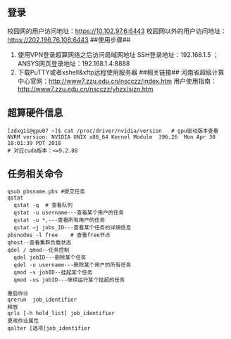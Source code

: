 ## 登录
校园网的用户访问地址：https://10.102.97.6:6443
校园网以外的用户访问地址：https://202.196.76.108:6443
##使用步骤##
1. 使用VPN登录超算网络之后访问局域网地址
SSH登录地址：192.168.1.5 ；
ANSYS网页登录地址：192.168.1.4:8888
2. 下载PuTTY或者xshell&xftp远程使用服务器
##相关链接##
河南省超级计算中心官网：http://www7.zzu.edu.cn/nscczz/index.htm
用户使用指南：http://www7.zzu.edu.cn/nscczz/yhzx/sjzn.htm

## 超算硬件信息
```
[zdxg11@gpu07 ~]$ cat /proc/driver/nvidia/version   # gpu驱动版本查看
NVRM version: NVIDIA UNIX x86_64 Kernel Module  396.26  Mon Apr 30 18:01:39 PDT 2018
# 对应cuda版本：<=9.2.88
```

## 任务相关命令
```
qsub pbsname.pbs #提交任务
qstat 
  qstat -q	# 查看队列
  qstat -u username---查看某个用户的任务
  qstat -u *,---查看所有用户的任务
  qstat –j jobs_ID---查看某个任务的详细信息
pbsnodes -l free	# 查看free节点
qhost--查看集群负载状态
qdel / qmod--任务控制
  qdel jobID---删除某个任务
  qdel -u username---删除某个用户的所有任务
  qmod -s jobID--挂起某个任务
  qmod -us jobID---继续运行某个挂起的任务
  
重启作业
qrerun  job_identifier
释放
qrls [-h hold_list] job_identifier
更改作业属性
qalter [选项]job_identifier

```
